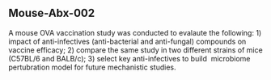 ## Mouse-Abx-002

A mouse OVA vaccination study was conducted to evalaute the following: 1) impact of anti-infectives (anti-bacterial and anti-fungal) compounds on vaccine efficacy; 2) compare the same study in two different strains of mice (C57BL/6 and BALB/c); 3) select key anti-infectives to build  microbiome pertubration model for future mechanistic studies.


